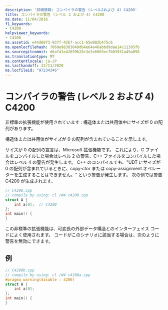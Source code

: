 ```yaml
---
description: '詳細情報: コンパイラの警告 (レベル2および 4) C4200'
title: コンパイラの警告 (レベル 2 および 4) C4200
ms.date: 11/04/2016
f1_keywords:
- C4200
helpviewer_keywords:
- C4200
ms.assetid: e44d6073-937f-42b7-acc1-65e802b475c6
ms.openlocfilehash: 7068e98303049db4e64e46abbd9dae14c11395f6
ms.sourcegitcommit: d6af41e42699628c3e2e6063ec7b03931a49a098
ms.translationtype: MT
ms.contentlocale: ja-JP
ms.lasthandoff: 12/11/2020
ms.locfileid: "97234346"
---
```

# <a name="compiler-warning-levels-2-and-4-c4200"></a>コンパイラの警告 (レベル 2 および 4) C4200

非標準の拡張機能が使用されています : 構造体または共用体中にサイズが 0 の配列があります。

構造体または共用体がサイズが 0 の配列が含まれていることを示します。

サイズが 0 の配列の宣言は、Microsoft 拡張機能です。 これにより、C ファイルをコンパイルした場合はレベル 2 の警告、C++ ファイルをコンパイルした場合はレベル 4 の警告が発生します。 C++ のコンパイルでも、"UDT にサイズが 0 の配列が含まれているときに、copy-ctor または copy-assignment オペレーターを生成することはできません。" という警告が発生します。 次の例では警告 C4200 が生成されます。

```cpp
// C4200.cpp
// compile by using: cl /W4 c4200.cpp
struct A {
    int a[0];  // C4200
};
int main() {
}
```

この非標準の拡張機能は、可変長の外部データ構造とのインターフェイス コードによく使用されます。 コードがこのシナリオに該当する場合は、次のように警告を無効にできます。

## <a name="example"></a>例

```cpp
// C4200b.cpp
// compile by using: cl /W4 c4200a.cpp
#pragma warning(disable : 4200)
struct A {
    int a[0];
};
int main() {
}
```
